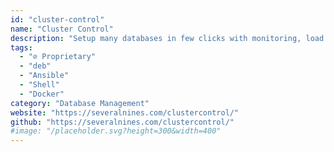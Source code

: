 ```yaml
---
id: "cluster-control"
name: "Cluster Control"
description: "Setup many databases in few clicks with monitoring, load balancing and more."
tags:
  - "⊘ Proprietary"
  - "deb"
  - "Ansible"
  - "Shell"
  - "Docker"
category: "Database Management"
website: "https://severalnines.com/clustercontrol/"
github: "https://severalnines.com/clustercontrol/"
#image: "/placeholder.svg?height=300&width=400"
---
```


